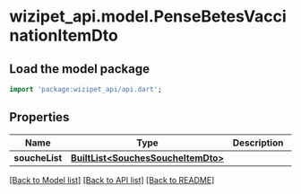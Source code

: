 # wizipet_api.model.PenseBetesVaccinationItemDto

## Load the model package
```dart
import 'package:wizipet_api/api.dart';
```

## Properties
Name | Type | Description | Notes
------------ | ------------- | ------------- | -------------
**soucheList** | [**BuiltList&lt;SouchesSoucheItemDto&gt;**](SouchesSoucheItemDto.md) |  | [optional] 

[[Back to Model list]](../README.md#documentation-for-models) [[Back to API list]](../README.md#documentation-for-api-endpoints) [[Back to README]](../README.md)


